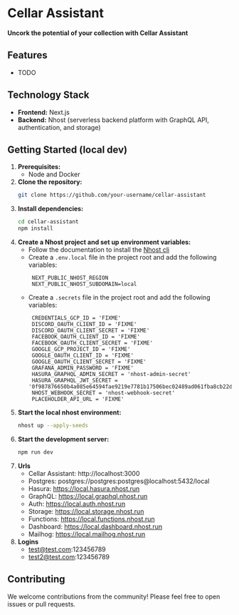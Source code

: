 # Cellar Assistant

**Uncork the potential of your collection with Cellar Assistant**

## Features

- TODO

## Technology Stack

- **Frontend:** Next.js
- **Backend:** Nhost (serverless backend platform with GraphQL API, authentication, and storage)

## Getting Started (local dev)

1. **Prerequisites:**
   - Node and Docker
2. **Clone the repository:**
   ```bash
   git clone https://github.com/your-username/cellar-assistant
   ```
3. **Install dependencies:**
   ```bash
   cd cellar-assistant
   npm install
   ```
4. **Create a Nhost project and set up environment variables:**
   - Follow the documentation to install the [Nhost cli](https://docs.nhost.io/development/cli/getting-started)
   - Create a `.env.local` file in the project root and add the following variables:
     ```
      NEXT_PUBLIC_NHOST_REGION
      NEXT_PUBLIC_NHOST_SUBDOMAIN=local
     ```
   - Create a `.secrets` file in the project root and add the following variables:
     ```
      CREDENTIALS_GCP_ID = 'FIXME'
      DISCORD_OAUTH_CLIENT_ID = 'FIXME'
      DISCORD_OAUTH_CLIENT_SECRET = 'FIXME'
      FACEBOOK_OAUTH_CLIENT_ID = 'FIXME'
      FACEBOOK_OAUTH_CLIENT_SECRET = 'FIXME'
      GOOGLE_GCP_PROJECT_ID = 'FIXME'
      GOOGLE_OAUTH_CLIENT_ID = 'FIXME'
      GOOGLE_OAUTH_CLIENT_SECRET = 'FIXME'
      GRAFANA_ADMIN_PASSWORD = 'FIXME'
      HASURA_GRAPHQL_ADMIN_SECRET = 'nhost-admin-secret'
      HASURA_GRAPHQL_JWT_SECRET = '0f987876650b4a085e64594fae9219e7781b17506bec02489ad061fba8cb22db'
      NHOST_WEBHOOK_SECRET = 'nhost-webhook-secret'
      PLACEHOLDER_API_URL = 'FIXME'
     ```
5. **Start the local nhost environment:**
   ```bash
   nhost up --apply-seeds
   ```
6. **Start the development server:**
   ```bash
   npm run dev
   ```
7. **Urls**
   - Cellar Assistant: http://localhost:3000
   - Postgres: postgres://postgres:postgres@localhost:5432/local
   - Hasura: https://local.hasura.nhost.run
   - GraphQL: https://local.graphql.nhost.run
   - Auth: https://local.auth.nhost.run
   - Storage: https://local.storage.nhost.run
   - Functions: https://local.functions.nhost.run
   - Dashboard: https://local.dashboard.nhost.run
   - Mailhog: https://local.mailhog.nhost.run
8. **Logins**
   - test@test.com:123456789
   - test2@test.com:123456789

## Contributing

We welcome contributions from the community! Please feel free to open issues or pull requests.
